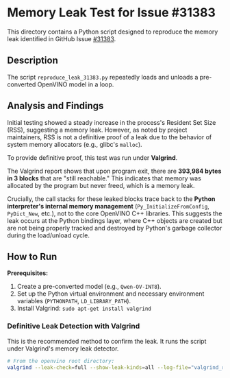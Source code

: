 # Memory Leak Test for Issue #31383

This directory contains a Python script designed to reproduce the memory leak identified in GitHub Issue [#31383](https://github.com/openvinotoolkit/openvino/issues/31383).

## Description

The script `reproduce_leak_31383.py` repeatedly loads and unloads a pre-converted OpenVINO model in a loop.

## Analysis and Findings

Initial testing showed a steady increase in the process's Resident Set Size (RSS), suggesting a memory leak. However, as noted by project maintainers, RSS is not a definitive proof of a leak due to the behavior of system memory allocators (e.g., glibc's `malloc`).

To provide definitive proof, this test was run under **Valgrind**.

The Valgrind report shows that upon program exit, there are **393,984 bytes in 3 blocks** that are "still reachable." This indicates that memory was allocated by the program but never freed, which is a memory leak.

Crucially, the call stacks for these leaked blocks trace back to the **Python interpreter's internal memory management** (`Py_InitializeFromConfig`, `PyDict_New`, etc.), not to the core OpenVINO C++ libraries. This suggests the leak occurs at the Python bindings layer, where C++ objects are created but are not being properly tracked and destroyed by Python's garbage collector during the load/unload cycle.

## How to Run

**Prerequisites:**

1.  Create a pre-converted model (e.g., `Qwen-OV-INT8`).
2.  Set up the Python virtual environment and necessary environment variables (`PYTHONPATH`, `LD_LIBRARY_PATH`).
3.  Install Valgrind: `sudo apt-get install valgrind`

### Definitive Leak Detection with Valgrind

This is the recommended method to confirm the leak. It runs the script under Valgrind's memory leak detector.

```bash
# From the openvino root directory:
valgrind --leak-check=full --show-leak-kinds=all --log-file="valgrind_report.txt" $(which python) samples/python/test_utils/memory_leak/reproduce_leak_31383.py
